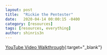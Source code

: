 ```yaml
---
layout: post
title:  "Rickie the Pentester"
date:   2020-04-14 00:00:15 -0400
category: [resources]
tags: [resources, everything]
author: shinris3n
---
```

[YouTube Video Walkthrough](https://www.youtube.com/watch?v=oHg5SJYRHA0){:target="_blank"}
